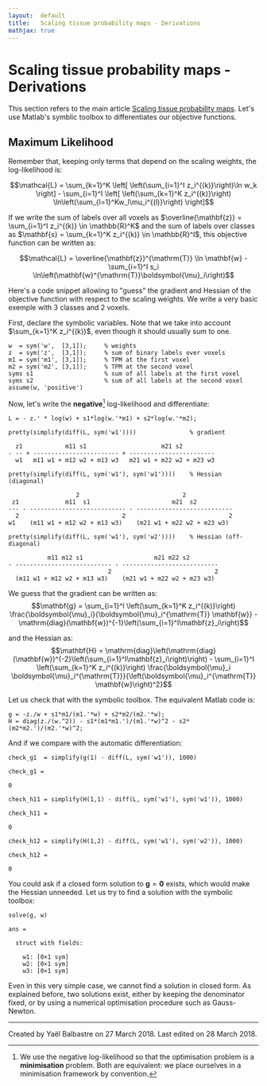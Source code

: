 ```yaml
---
layout:  default
title:   Scaling tissue probability maps - Derivations
mathjax: true
---
```


Scaling tissue probability maps - Derivations
=============================================

This section refers to the main article [Scaling tissue probability maps](tpm-scale).
Let's use Matlab's symblic toolbox to differentiates our objective functions.

Maximum Likelihood
------------------

Remember that, keeping only terms that depend on the scaling weights, the log-likelihood is:

$$\mathcal{L}
= \sum_{k=1}^K \left[ \left(\sum_{i=1}^I z_i^{(k)}\right)\ln w_k \right] - \sum_{i=1}^I \left[ \left(\sum_{k=1}^K z_i^{(k)}\right) \ln\left(\sum_{l=1}^Kw_l\mu_i^{(l)}\right) \right]$$

If we write the sum of labels over all voxels as $\overline{\mathbf{z}} = \sum_{i=1}^I z_i^{(k)} \in \mathbb{R}^K$ and the sum of labels over classes as $\mathbf{s} = \sum_{k=1}^K z_i^{(k)} \in \mathbb{R}^I$, this objective function can be written as:

$$\mathcal{L}
= \overline{\mathbf{z}}^{\mathrm{T}} \ln \mathbf{w} - \sum_{i=1}^I s_i \ln\left(\mathbf{w}^{\mathrm{T}}\boldsymbol{\mu}_i\right)$$

Here's a code snippet allowing to "guess" the gradient and Hessian of the objective function with respect to the scaling weights. We write a very basic exemple with 3 classes and 2 voxels.


First, declare the symbolic variables. Note that we take into account $\sum_{k=1}^K z_i^{(k)}$, even though it should usually sum to one.
```=
w  = sym('w',  [3,1]);     % weights
z  = sym('z',  [3,1]);     % sum of binary labels over voxels
m1 = sym('m1', [3,1]);     % TPM at the first voxel
m2 = sym('m2', [3,1]);     % TPM at the second voxel
syms s1                    % sum of all labels at the first voxel
syms s2                    % sum of all labels at the second voxel
assume(w, 'positive')
```

Now, let's write the **negative**[^negativell] log-likelihood and differentiate:

[^negativell]: We use the negative log-likelihood so that the optimisation problem is a **minimisation** problem. Both are equivalent: we place ourselves in a minimisation framework by convention.

```matlab=+
L = - z.' * log(w) + s1*log(w.'*m1) + s2*log(w.'*m2);

pretty(simplify(diff(L, sym('w1'))))               % gradient
```
```
  z1            m11 s1                     m21 s2
- -- + ------------------------ + ------------------------
  w1   m11 w1 + m12 w2 + m13 w3   m21 w1 + m22 w2 + m23 w3
```
```matlab=+
pretty(simplify(diff(L, sym('w1'), sym('w1'))))    % Hessian (diagonal)
```
```
                   2                             2
 z1             m11  s1                       m21  s2
--- - --------------------------- - ---------------------------
  2                             2                             2
w1    (m11 w1 + m12 w2 + m13 w3)    (m21 w1 + m22 w2 + m23 w3)
```
```matlab=+
pretty(simplify(diff(L, sym('w1'), sym('w2'))))    % Hessian (off-diagonal)
```
```
           m11 m12 s1                    m21 m22 s2
- --------------------------- - ---------------------------
                            2                             2
  (m11 w1 + m12 w2 + m13 w3)    (m21 w1 + m22 w2 + m23 w3)
```

We guess that the gradient can be written as:
$$\mathbf{g} = \sum_{i=1}^I \left(\sum_{k=1}^K z_i^{(k)}\right) \frac{\boldsymbol{\mu}_i}{\boldsymbol{\mu}_i^{\mathrm{T}} \mathbf{w}} - \mathrm{diag}(\mathbf{w})^{-1}\left(\sum_{i=1}^I\mathbf{z}_i\right)$$

and the Hessian as:
$$\mathbf{H} = \mathrm{diag}\left(\mathrm{diag}(\mathbf{w})^{-2}\left(\sum_{i=1}^I\mathbf{z}_i\right)\right) - \sum_{i=1}^I \left(\sum_{k=1}^K z_i^{(k)}\right) \frac{\boldsymbol{\mu}_i \boldsymbol{\mu}_i^{\mathrm{T}}}{\left(\boldsymbol{\mu}_i^{\mathrm{T}} \mathbf{w}\right)^2}$$

Let us check that with the symbolic toolbox. The equivalent Matlab code is:
```matlab=
g = -z./w + s1*m1/(m1.'*w) + s2*m2/(m2.'*w);
H = diag(z./(w.^2)) - s1*(m1*m1.')/(m1.'*w)^2 - s2*(m2*m2.')/(m2.'*w)^2;

```
And if we compare with the automatic differentiation:
```matlab=+
check_g1  = simplify(g(1) - diff(L, sym('w1')), 1000)
```
```
check_g1 =

0
```
```matlab=+
check_h11 = simplify(H(1,1) - diff(L, sym('w1'), sym('w1')), 1000)
```
```
check_h11 =

0
```
```matlab=+
check_h12 = simplify(H(1,2) - diff(L, sym('w1'), sym('w2')), 1000)
```
```
check_h12 =

0
```

You could ask if a closed form solution to $\mathbf{g} = \mathbf{0}$ exists, which would make the Hessian unneeded. Let us try to find a solution with the symbolic toolbox:
```matlab=+
solve(g, w)
```
```
ans =

  struct with fields:

    w1: [0×1 sym]
    w2: [0×1 sym]
    w3: [0×1 sym]
```
Even in this very simple case, we cannot find a solution in closed form. As explained before, two solutions exist, either by keeping the denominator fixed, or by using a numerical optimisation procedure such as Gauss-Newton.

---
Created by Yaël Balbastre on 27 March 2018.
Last edited on 28 March 2018.
